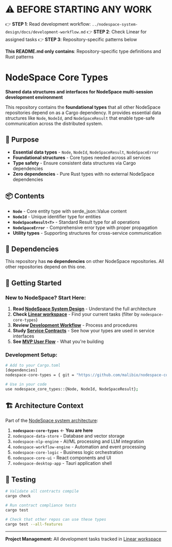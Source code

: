 # ⚠️ BEFORE STARTING ANY WORK
👉 **STEP 1**: Read development workflow: `../nodespace-system-design/docs/development-workflow.md`
👉 **STEP 2**: Check Linear for assigned tasks
👉 **STEP 3**: Repository-specific patterns below

**This README.md only contains**: Repository-specific type definitions and Rust patterns

# NodeSpace Core Types

**Shared data structures and interfaces for NodeSpace multi-session development environment**

This repository contains the **foundational types** that all other NodeSpace repositories depend on as a Cargo dependency. It provides essential data structures like `Node`, `NodeId`, and `NodeSpaceResult` that enable type-safe communication across the distributed system.

## 🎯 Purpose

- **Essential data types** - `Node`, `NodeId`, `NodeSpaceResult`, `NodeSpaceError`
- **Foundational structures** - Core types needed across all services
- **Type safety** - Ensure consistent data structures via Cargo dependencies
- **Zero dependencies** - Pure Rust types with no external NodeSpace dependencies

## 📦 Contents

- **`Node`** - Core entity type with serde_json::Value content
- **`NodeId`** - Unique identifier type for entities
- **`NodeSpaceResult<T>`** - Standard Result type for all operations
- **`NodeSpaceError`** - Comprehensive error type with proper propagation
- **Utility types** - Supporting structures for cross-service communication

## 🔗 Dependencies

This repository has **no dependencies** on other NodeSpace repositories. All other repositories depend on this one.

## 🚀 Getting Started

### **New to NodeSpace? Start Here:**
1. **Read [NodeSpace System Design](../nodespace-system-design/README.md)** - Understand the full architecture
2. **Check [Linear workspace](https://linear.app/nodespace)** - Find your current tasks (filter by `nodespace-core-types`)
3. **Review [Development Workflow](../nodespace-system-design/docs/development-workflow.md)** - Process and procedures
4. **Study [Service Contracts](../nodespace-system-design/contracts/)** - See how your types are used in service interfaces
5. **See [MVP User Flow](../nodespace-system-design/examples/mvp-user-flow.md)** - What you're building

### **Development Setup:**
```bash
# Add to your Cargo.toml
[dependencies]
nodespace-core-types = { git = "https://github.com/malibio/nodespace-core-types" }

# Use in your code
use nodespace_core_types::{Node, NodeId, NodeSpaceResult};
```

## 🏗️ Architecture Context

Part of the [NodeSpace system architecture](../nodespace-system-design/README.md):

1. **`nodespace-core-types`** ← **You are here**
2. `nodespace-data-store` - Database and vector storage
3. `nodespace-nlp-engine` - AI/ML processing and LLM integration  
4. `nodespace-workflow-engine` - Automation and event processing
5. `nodespace-core-logic` - Business logic orchestration
6. `nodespace-core-ui` - React components and UI
7. `nodespace-desktop-app` - Tauri application shell

## 🧪 Testing

```bash
# Validate all contracts compile
cargo check

# Run contract compliance tests  
cargo test

# Check that other repos can use these types
cargo test --all-features
```

---

**Project Management:** All development tasks tracked in [Linear workspace](https://linear.app/nodespace)